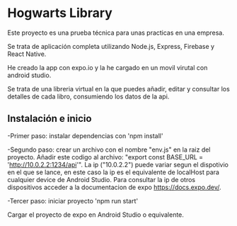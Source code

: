 
# Hogwarts Library

Este proyecto es una prueba técnica para unas practicas en una empresa.

Se trata de aplicación completa utilizando Node.js, Express, Firebase y React Native.

He creado la app con expo.io y la he cargado en un movil virutal con android studio.

Se trata de una libreria virtual en la que puedes añadir, editar y consultar los detalles de cada libro, consumiendo los datos de la api.




## Instalación e inicio

-Primer paso: instalar dependencias con 'npm install'

-Segundo paso: crear un archivo con el nombre "env.js" en la raiz del proyecto. Añadir este codigo al archivo: "export const BASE_URL = 'http://10.0.2.2:1234/api'". La ip ("10.0.2.2") puede variar segun el dispotivio en el que se lance, en este caso la ip es el equivalente de localHost para cualquier device de Android Studio. Para consultar la ip de otros dispositivos acceder a la documentacion de expo https://docs.expo.dev/.

-Tercer paso: iniciar proyecto 'npm run start'

Cargar el proyecto de expo en Android Studio o equivalente.

